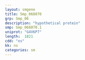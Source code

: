 ```yaml
---
layout: smgene
title: Smp_068070
grp: Smp_06
description: "hypothetical protein"
smp: Smp_068070.1
uniprot: "G4V6P7"
length:  1821
cdd: "ns"
kk: ns
categories: sm
---
```

